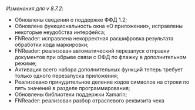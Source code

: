 _Изменения для v 8.7.2_:
- Обновлены сведения о поддержке ФФД 1.2;
- Обновлена функциональность окна «О приложении», исправлены некоторые неудобства интерфейса;
- FNReader: исправлена некорректная расшифровка результата обработки кода маркировки;
- FNReader: реализован автоматический перезапуск отправки документов при обрыве связи с ОФД по флажку в дополнительном режиме;
- Активация всего набора дополнительных функций теперь требует только одного перезапуска приложения;
- Реализовано принудительное деление кодов символов на строки по пять значений в разделе программирования;
- Обновлены библиотеки поддержки Xamarin;
- FNReader: реализован разбор отраслевого реквизита чека
